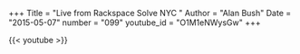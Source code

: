 +++
Title = "Live from Rackspace Solve NYC "
Author = "Alan Bush"
Date = "2015-05-07"
number = "099"
youtube_id = "O1M1eNWysGw"
+++

{{< youtube >}}
